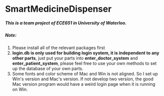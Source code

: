 # SmartMedicineDispenser
##### This is a team project of ECE651 in University of Waterloo.

##### Note: 

1. Please install all of the relevant packages first
2. **login.db is only used for building login system, it is independent to any other parts**,  just put your parts into **enter_doctor_system** and **enter_patient_system**, please feel free to use your own methods to set up the database of your own parts.
3. Some fonts and color scheme of Mac and Win is not aligned. So I set up Win's version and Mac's version. If not develop two version, the good Mac version program would have a weird login page when it is running on Win. 
